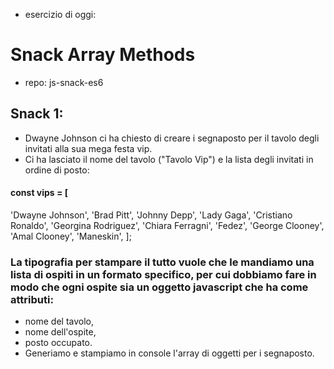 - esercizio di oggi:

# Snack Array Methods

- repo: js-snack-es6

## Snack 1:

- Dwayne Johnson ci ha chiesto di creare i segnaposto per il tavolo degli invitati alla sua mega festa vip.
- Ci ha lasciato il nome del tavolo ("Tavolo Vip") e la lista degli invitati in ordine di posto:

#### const vips = [

'Dwayne Johnson',
'Brad Pitt',
'Johnny Depp',
'Lady Gaga',
'Cristiano Ronaldo',
'Georgina Rodriguez',
'Chiara Ferragni',
'Fedez',
'George Clooney',
'Amal Clooney',
'Maneskin',
];

### La tipografia per stampare il tutto vuole che le mandiamo una lista di ospiti in un formato specifico, per cui dobbiamo fare in modo che ogni ospite sia un oggetto javascript che ha come attributi:

- nome del tavolo,
- nome dell'ospite,
- posto occupato.
- Generiamo e stampiamo in console l'array di oggetti per i segnaposto.
